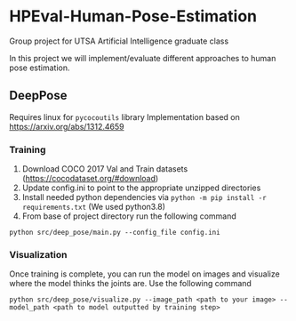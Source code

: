 # HPEval-Human-Pose-Estimation
Group project for UTSA Artificial Intelligence graduate class

In this project we will implement/evaluate different approaches to human pose estimation.

## DeepPose

Requires linux for `pycocoutils` library
Implementation based on https://arxiv.org/abs/1312.4659

### Training
1. Download COCO 2017 Val and Train datasets (https://cocodataset.org/#download)
2. Update config.ini to point to the appropriate unzipped directories
3. Install needed python dependencies via `python -m pip install -r requirements.txt` (We used python3.8)
4. From base of project directory run the following command
```
python src/deep_pose/main.py --config_file config.ini
```

### Visualization
Once training is complete, you can run the model on images and visualize where the model thinks the joints are.
Use the following command
```
python src/deep_pose/visualize.py --image_path <path to your image> --model_path <path to model outputted by training step>
```
